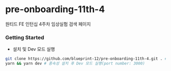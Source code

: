# pre-onboarding-11th-4

원티드 FE 인턴십 4주차 임상실험 검색 페이지

### Getting Started

- 설치 및 Dev 모드 실행

```bash
git clone https://github.com/blueprint-12/pre-onboarding-11th-4.git . #현재 경로에 클론
yarn && yarn dev # 종속성 설치 후 Dev 모드 실행(port number: 3000)
```
